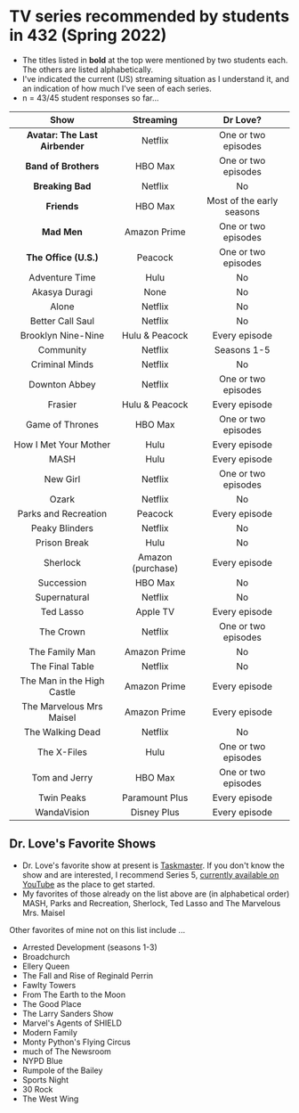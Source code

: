 # TV series recommended by students in 432 (Spring 2022)

- The titles listed in **bold** at the top were mentioned by two students each. The others are listed alphabetically.
- I've indicated the current (US) streaming situation as I understand it, and an indication of how much I've seen of each series.
- n = 43/45 student responses so far...

Show | Streaming | Dr Love? 
:----------: | :--------: | :-----:
**Avatar: The Last Airbender** | Netflix | One or two episodes
**Band of Brothers** | HBO Max | One or two episodes
**Breaking Bad** | Netflix | No
**Friends** | HBO Max | Most of the early seasons
**Mad Men** | Amazon Prime | One or two episodes
**The Office (U.S.)** | Peacock | One or two episodes
Adventure Time | Hulu | No
Akasya Duragi | None | No
Alone | Netflix | No
Better Call Saul | Netflix | No
Brooklyn Nine-Nine | Hulu & Peacock | Every episode
Community | Netflix | Seasons 1-5
Criminal Minds | Netflix | No
Downton Abbey | Netflix | One or two episodes
Frasier | Hulu & Peacock | Every episode
Game of Thrones | HBO Max | One or two episodes
How I Met Your Mother | Hulu | Every episode
MASH | Hulu | Every episode
New Girl | Netflix | One or two episodes
Ozark | Netflix | No
Parks and Recreation | Peacock | Every episode
Peaky Blinders | Netflix | No
Prison Break | Hulu | No
Sherlock | Amazon (purchase) | Every episode
Succession | HBO Max | No
Supernatural | Netflix | No
Ted Lasso | Apple TV | Every episode
The Crown | Netflix | One or two episodes
The Family Man | Amazon Prime | No
The Final Table | Netflix | No
The Man in the High Castle | Amazon Prime | Every episode
The Marvelous Mrs Maisel | Amazon Prime | Every episode
The Walking Dead | Netflix | No
The X-Files | Hulu | One or two episodes
Tom and Jerry | HBO Max | One or two episodes
Twin Peaks | Paramount Plus | Every episode
WandaVision | Disney Plus | Every episode

## Dr. Love's Favorite Shows

- Dr. Love's favorite show at present is [Taskmaster](https://en.wikipedia.org/wiki/Taskmaster_(TV_series)). If you don't know the show and are interested, I recommend Series 5, [currently available on YouTube](https://www.youtube.com/watch?v=5PmmtbBgNLI&list=PLRWvNQVqAeWL5JRKdVCRYY0ONc5n0qWLg) as the place to get started.
- My favorites of those already on the list above are (in alphabetical order) MASH, Parks and Recreation, Sherlock, Ted Lasso and The Marvelous Mrs. Maisel

Other favorites of mine not on this list include ...

- Arrested Development (seasons 1-3)
- Broadchurch
- Ellery Queen
- The Fall and Rise of Reginald Perrin
- Fawlty Towers
- From The Earth to the Moon
- The Good Place
- The Larry Sanders Show
- Marvel's Agents of SHIELD
- Modern Family
- Monty Python's Flying Circus
- much of The Newsroom
- NYPD Blue
- Rumpole of the Bailey
- Sports Night
- 30 Rock 
- The West Wing
